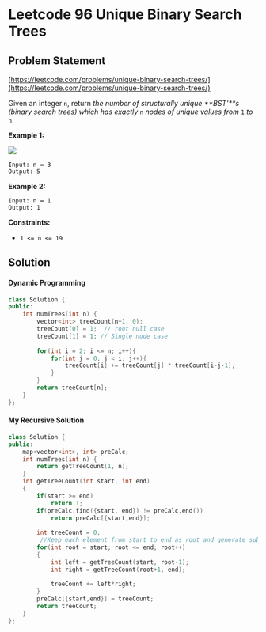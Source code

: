 # Leetcode 96 Unique Binary Search Trees

## Problem Statement

[https://leetcode.com/problems/unique-binary-search-trees/](https://leetcode.com/problems/unique-binary-search-trees/)

Given an integer `n`, return _the number of structurally unique **BST'**s \(binary search trees\) which has exactly_ `n` _nodes of unique values from_ `1` _to_ `n`.

**Example 1:** 

![](https://assets.leetcode.com/uploads/2021/01/18/uniquebstn3.jpg)

```text
Input: n = 3
Output: 5
```

**Example 2:**

```text
Input: n = 1
Output: 1
```

**Constraints:**

* `1 <= n <= 19`

## Solution

#### Dynamic Programming

```cpp
class Solution {
public:
    int numTrees(int n) {
        vector<int> treeCount(n+1, 0);
        treeCount[0] = 1;  // root null case  
        treeCount[1] = 1; // Single node case
        
        for(int i = 2; i <= n; i++){
            for(int j = 0; j < i; j++){
                treeCount[i] += treeCount[j] * treeCount[i-j-1];
            }
        }
        return treeCount[n];     
    }
};
```

#### My Recursive Solution

```cpp
class Solution {
public:
    map<vector<int>, int> preCalc;
    int numTrees(int n) {
        return getTreeCount(1, n);
    }
    int getTreeCount(int start, int end)
    {
        if(start >= end)
            return 1;
        if(preCalc.find({start, end}) != preCalc.end())
            return preCalc[{start,end}];
        
        int treeCount = 0;
         //Keep each element from start to end as root and generate sub-trees
        for(int root = start; root <= end; root++)
        {
            int left = getTreeCount(start, root-1);
            int right = getTreeCount(root+1, end);
            
            treeCount += left*right;
        }   
        preCalc[{start,end}] = treeCount;
        return treeCount;
    }
};
```

